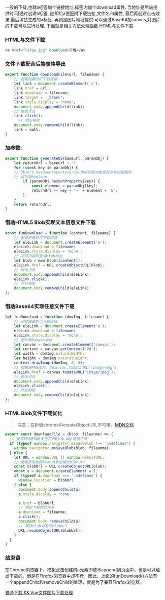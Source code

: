 一般的下载,也就a标签加个链接地址,标签内加个download属性.  当地址是后端提供时:可通过创建a标签, 随即给a便签附下载链接,文件名和属性, 最后再创建点击效果,最后清楚生成的a标签.  再则是图片地址提供:可以通过Base64加canvas,对图片的下载可以进行处理. 下面就是相关方法处理函数  HTML与文件下载

### HTML与文件下载

```html
<a href="large.jpg" download>下载</a>
```

### 文件下载配合后端表格导出

```javascript
export function downloadFile(url, filename) {
    // 创建隐藏的可下载链接
    let link = document.createElement('a');
    link.href = url;
    link.download = filename;
    link.target = '_blank';
    link.style.display = 'none';
    document.body.appendChild(link);
    // 触发点击
    link.click();
      // 然后移除
    document.body.removeChild(link);
    link = null;
}
```

### 加参数:

```javascript
export function generateQS(baseurl, paramObj) {
    let returnUrl = baseurl + '?'
    for (const key in paramObj) {
    // Object.hasOwnProperty(prop)用来判断对象是否含有指定属性
    // 返回值boolean
        if (paramObj.hasOwnProperty(key)) {
            const element = paramObj[key];
            returnUrl += key + '=' + element + '&';
        }
    }
    return returnUrl;
}
```

### 借助HTML5 Blob实现文本信息文件下载

```javascript
const funDownload = function (content, filename) {
    // 创建隐藏的可下载链接
    let eleLink = document.createElement('a');
    eleLink.download = filename;
    eleLink.style.display = 'none';
    // 字符内容转变成blob地址
    let blob = new Blob([content]);
    eleLink.href = URL.createObjectURL(blob);
    // 触发点击
    document.body.appendChild(eleLink);
    eleLink.click();
    // 然后移除
    document.body.removeChild(eleLink);
};
```

### 借助Base64实现任意文件下载

```javascript
let funDownload = function (domImg, filename) {
    // 创建隐藏的可下载链接
    let eleLink = document.createElement('a');
    eleLink.download = filename;
    eleLink.style.display = 'none';
    // 图片转base64地址
    let canvas = document.createElement('canvas');
    let context = canvas.getContext('2d');
    let width = domImg.naturalWidth;
    let height = domImg.naturalHeight;
    context.drawImage(domImg, 0, 0);
    // 如果是PNG图片，则canvas.toDataURL('image/png')
    eleLink.href = canvas.toDataURL('image/jpeg');
    // 触发点击
    document.body.appendChild(eleLink);
    eleLink.click();
    // 然后移除
    document.body.removeChild(eleLink);
};
```

### HTML Blob文件下载优化  

> 注意：在新版chrome中createObjectURL不可用。[MDN文档](https://developer.mozilla.org/zh-CN/docs/Web/API/URL/createObjectURL)

```javascript
export const downloadFile = (blob, fileanme) => {
  // 兼容IE和EDGE无法打开Blob URL链接方法
  if (typeof window.navigator.msSaveBlob !== 'undefined') {
    window.navigator.msSaveBlob(blob, fileanme)
  } else {
    let URL = window.URL || window.webkitURL;
    // 使用获取到的blob对象创建的blobUrl
    const blobUrl = URL.createObjectURL(blob);
    const a = document.createElement('a');
    if (typeof a.download === 'undefined') {
      window.location = blobUrl
    } else {
      document.body.appendChild(a)
      a.style.display = 'none'

      a.href = blobUrl;
      // 指定下载的文件名
      a.download = fileanme;
      a.click();
      document.body.removeChild(a)
      // 移除blob对象的blobUrl
      URL.revokeObjectURL(blobUrl);
    }
  }
}
```

### 结束语

在Chrome浏览器下，模拟点击创建的a元素即使不append到页面中，也是可以触发下载的，但是在Firefox浏览器中却不行，因此，上面的funDownload()方法有一个appendChild和removeChild的处理，就是为了兼容Firefox浏览器。

[普通下载 && Vue文件图片下载处理](https://github.com/yihan12/day-to-day/blob/master/202011/%E6%99%AE%E9%80%9A%E4%B8%8B%E8%BD%BD%20%26%26%20Vue%E6%96%87%E4%BB%B6%E5%9B%BE%E7%89%87%E4%B8%8B%E8%BD%BD%E5%A4%84%E7%90%86.md)
